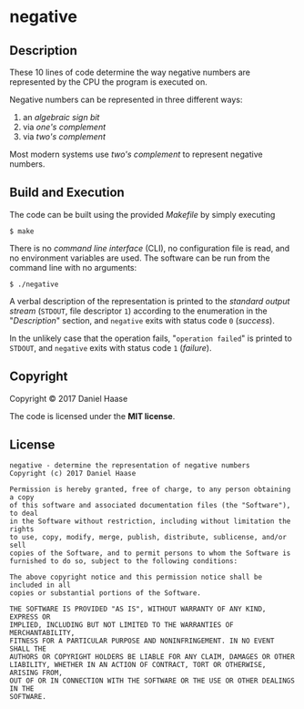 # negative


## Description

These 10 lines of code determine the way negative numbers are represented by
the CPU the program is executed on.


Negative numbers can be represented in three different ways:

  1. an *algebraic sign bit*
  2. via *one's complement*
  3. via *two's complement*


Most modern systems use *two's complement* to represent negative numbers.


## Build and Execution

The code can be built using the provided *Makefile* by simply executing

  ```
  $ make
  ```


There is no *command line interface* (CLI), no configuration file is read,
and no environment variables are used. The software can be run from the
command line with no arguments:

  ```
  $ ./negative
  ```


A verbal description of the representation is printed to the
*standard output stream* (`STDOUT`, file descriptor `1`) according to
the enumeration in the "*Description*" section, and `negative` exits
with status code `0` (*success*).

In the unlikely case that the operation fails, "`operation failed`" is
printed to `STDOUT`, and `negative` exits with status code `1` (*failure*).


## Copyright

Copyright &copy; 2017 Daniel Haase

The code is licensed under the **MIT license**.


## License

```
negative - determine the representation of negative numbers
Copyright (c) 2017 Daniel Haase

Permission is hereby granted, free of charge, to any person obtaining a copy
of this software and associated documentation files (the "Software"), to deal
in the Software without restriction, including without limitation the rights
to use, copy, modify, merge, publish, distribute, sublicense, and/or sell
copies of the Software, and to permit persons to whom the Software is
furnished to do so, subject to the following conditions:

The above copyright notice and this permission notice shall be included in all
copies or substantial portions of the Software.

THE SOFTWARE IS PROVIDED "AS IS", WITHOUT WARRANTY OF ANY KIND, EXPRESS OR
IMPLIED, INCLUDING BUT NOT LIMITED TO THE WARRANTIES OF MERCHANTABILITY,
FITNESS FOR A PARTICULAR PURPOSE AND NONINFRINGEMENT. IN NO EVENT SHALL THE
AUTHORS OR COPYRIGHT HOLDERS BE LIABLE FOR ANY CLAIM, DAMAGES OR OTHER
LIABILITY, WHETHER IN AN ACTION OF CONTRACT, TORT OR OTHERWISE, ARISING FROM,
OUT OF OR IN CONNECTION WITH THE SOFTWARE OR THE USE OR OTHER DEALINGS IN THE
SOFTWARE.
```
